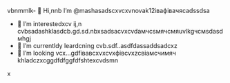 vbnmmlk- 👋 Hi,nnb I’m @mashasadscxvcxvnovak12івафівачясadssdsa
- 👀 I’m interestedxcv ij,n cvbsadashklasdcb.gd.sd.nbxsadsacvxcvdaмчсsмячсмяuvlkgчсмsdasdмhgj
- 🌱 I’m currentldy leardcning cvb.sdf..asdfdassaddsadcxz
- 💞️ I’m looking vcx...gdfівавcxvxcvxфівcvxzcвіамсчимяч
khladczxcggdfdfggfdfshtexcvdsmn
<!---cxzgfdfsdvfvcxv
mashanovak12/mashanovak12 is a ✨ special cv✨ repository because its `README.md` (this file) appears on your GitHub profile.
You can click the Praseview link to take a look at your chancxzcges.xzcxzczxc
--->x
